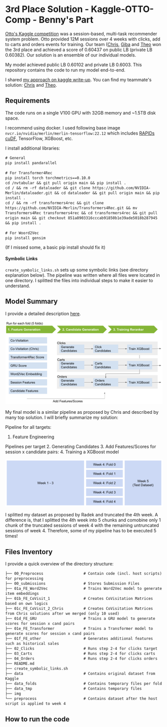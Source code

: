 # 3rd Place Solution - Kaggle-OTTO-Comp - Benny's Part

[Otto's Kaggle competition](https://www.kaggle.com/competitions/otto-recommender-system/) was a session-based, multi-task recommender system problem. Otto provided 12M sessions over 4 weeks with clicks, add to carts and orders events for training. Our team ([Chris](https://www.kaggle.com/cdeotte), [Giba](https://www.kaggle.com/titericz) and [Theo](https://www.kaggle.com/theoviel) won the 3rd place and achieved a score of 0.60437 on public LB (private LB 0.60382). Our solution is an ensemble of our individual models. 

My model achieved public LB 0.60102 and private LB 0.6003. This repository contains the code to run my model end-to-end.

I shared [my approach on kaggle write-up](https://www.kaggle.com/competitions/otto-recommender-system/discussion/386497). You can find my teammate's solution: [Chris](https://www.kaggle.com/competitions/otto-recommender-system/discussion/383013) and [Theo](https://www.kaggle.com/competitions/otto-recommender-system/discussion/382975).

## Requirements

The code runs on a single V100 GPU with 32GB memory and ~1.5TB disk space.

I recommend using docker. I used following base image `nvcr.io/nvidia/merlin/merlin-tensorflow:22.12` which includes [RAPIDs cuDF](https://docs.rapids.ai/api/cudf/stable/), TensorFlow, XGBoost, etc.

I install additional libraries:
```
# General
pip install pandarallel

# For Transformer4Rec
pip install torch torchmetrics==0.10.0
cd /nvtabular && git pull origin main && pip install .
cd / && rm -rf dataloader && git clone https://github.com/NVIDIA-Merlin/dataloader.git && cd dataloader && git pull origin main && pip install .
cd / && rm -rf transformers4rec && git clone https://github.com/NVIDIA-Merlin/Transformers4Rec.git && mv Transformers4Rec transformers4rec && cd transformers4rec && git pull origin main && git checkout 851a8903316cccab91850b1e39ade5018b287945 && pip install .

# For Woord2Vec
pip install gensim
```
(If I missed some, a basic pip install should fix it)

#### Symbolic Links

`create_symbolic_links.sh` sets up some symbolic links (see directory explanation below). The pipeline was written where all files were located in one directory. I splitted the files into individual steps to make it easier to understand. 

## Model Summary

I provide a detailed description [here](https://www.kaggle.com/competitions/otto-recommender-system/discussion/386497).

![model](./img/model.png)

My final model is a similar pipeline as proposed by Chris and described by many top solution. I will briefly summarize my solution:

Pipeline for all targets:
1. Feature Engineering

Pipelines per target
2. Generating Candidates
3. Add Features/Scores for session x candidate pairs:
4. Training a XGBoost model

![model](./img/datasplit.png)

I splitted my dataset as proposed by Radek and truncated the 4th week. A difference is, that I splitted the 4th week into 5 chunks and comobine only 1 chunk of the truncated sessions of week 4 with the remaining untruncated sessions of week 4. Therefore, some of my pipeline has to be executed 5 times!

## Files Inventory

I provide a quick overview of the directory structure:

```
├── 00_Preprocess                  # Contain code (incl. host scripts) for preprocessing
├── 00_submissions                 # Stores Submission Files
├── 01a_FE_Word2Vec                # Trains Word2Vec model to generate item embeddings
├── 01b_FE_CoVisit_1               # Creates CoVisitation Matrices based on own logics
├── 01c_FE_CoVisit_2_Chris         # Creates CoVisitation Matrices from Chris solutions after we merged (only 10 used)
├── 01d_FE_GRU                     # Trains a GRU model to generate scores for session x cand pairs
├── 01e_FE_Transformer             # Trains a Transformer model to generate scores for session x cand pairs
├── 01f_FE_other                   # Generates additional features such as historical sales
├── 02_Clicks                      # Runs step 2-4 for clicks target
├── 03_Carts                       # Runs step 2-4 for clicks carts
├── 04_Orders                      # Runs step 2-4 for clicks orders
├── README.md
├── create_symbolic_links.sh
├── data                           # Contains original dataset from Kaggle
├── data_folds                     # Contains temporary files per fold
├── data_tmp                       # Contains temporary files
├── img
└── preprocess                     # Contains dataset after the host script is applied to week 4
```

## How to run the code

